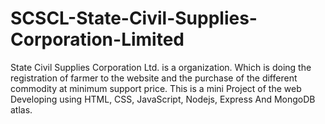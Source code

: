 # SCSCL-State-Civil-Supplies-Corporation-Limited
State Civil Supplies Corporation Ltd. is a organization. Which is doing the registration of farmer to the website and the purchase of the different commodity at minimum support price. This is a mini Project of the web Developing using HTML, CSS, JavaScript, Nodejs, Express And MongoDB atlas.
